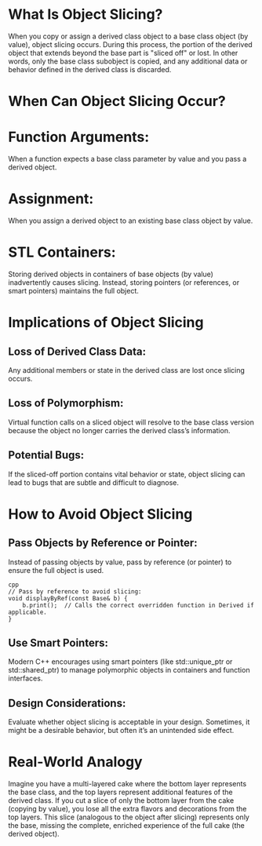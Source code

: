 # What Is Object Slicing?
When you copy or assign a derived class object to a base class object (by value), object slicing occurs. During this process, the portion of the derived object that extends beyond the base part is "sliced off" or lost. In other words, 
only the base class subobject is copied, and any additional data or behavior defined in the derived class is discarded.

# When Can Object Slicing Occur?
# Function Arguments:
When a function expects a base class parameter by value and you pass a derived object.

# Assignment:
When you assign a derived object to an existing base class object by value.

# STL Containers:
Storing derived objects in containers of base objects (by value) inadvertently causes slicing. Instead, storing pointers (or references, or smart pointers) maintains the full object.

# Implications of Object Slicing
## Loss of Derived Class Data:
Any additional members or state in the derived class are lost once slicing occurs.

## Loss of Polymorphism:
Virtual function calls on a sliced object will resolve to the base class version because the object no longer carries the derived class’s information.

## Potential Bugs:
If the sliced-off portion contains vital behavior or state, object slicing can lead to bugs that are subtle and difficult to diagnose.

# How to Avoid Object Slicing
   ## Pass Objects by Reference or Pointer: 
   Instead of passing objects by value, pass by reference (or pointer) to ensure the full object is used.

    cpp
    // Pass by reference to avoid slicing:
    void displayByRef(const Base& b) {  
        b.print();  // Calls the correct overridden function in Derived if applicable.
    }
   ## Use Smart Pointers:
   Modern C++ encourages using smart pointers (like std::unique_ptr or std::shared_ptr) to manage polymorphic objects in containers and function interfaces.
   ## Design Considerations:
   Evaluate whether object slicing is acceptable in your design. Sometimes, it might be a desirable behavior, but often it’s an unintended side effect.

# Real-World Analogy
Imagine you have a multi-layered cake where the bottom layer represents the base class, and the top layers represent additional features of the derived class.
If you cut a slice of only the bottom layer from the cake (copying by value), you lose all the extra flavors and decorations from the top layers. 
This slice (analogous to the object after slicing) represents only the base, missing the complete, enriched experience of the full cake (the derived object).
